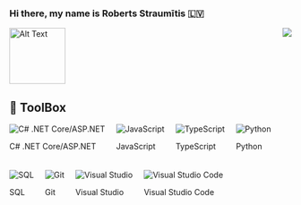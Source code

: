 ### Hi there, my name is Roberts Straumītis :latvia:
<img align="right" src="https://visitor-badge.laobi.icu/badge?page_id=robertsstr.robertsstr">
<img src="https://github.com/robertsstr/robertsstr/blob/main/iltza-monkey-hi.gif" alt="Alt Text" width="100" height="100">

## :toolbox: ToolBox
<div style="display: flex; flex-wrap: wrap; gap: 20px;">
    <div>
        <img src="https://img.icons8.com/color/48/000000/c-sharp-logo.png" alt="C# .NET Core/ASP.NET"/>
        <p>C# .NET Core/ASP.NET</p>
    </div>
    <div>
        <img src="https://img.icons8.com/color/48/000000/javascript.png" alt="JavaScript"/>
        <p>JavaScript</p>
    </div>
    <div>
        <img src="https://img.icons8.com/color/48/000000/typescript.png" alt="TypeScript"/>
        <p>TypeScript</p>
    </div>
    <div>
        <img src="https://img.icons8.com/color/48/000000/python.png" alt="Python"/>
        <p>Python</p>
    </div>
    <div>
        <img src="https://img.icons8.com/ios-filled/50/000000/database-restore.png" alt="SQL"/>
        <p>SQL</p>
    </div>
    <div>
        <img src="https://img.icons8.com/color/48/000000/git.png" alt="Git"/>
        <p>Git</p>
    </div>
    <div>
        <img src="https://img.icons8.com/color/48/000000/visual-studio-2019.png" alt="Visual Studio"/>
        <p>Visual Studio</p>
    </div>
    <div>
        <img src="https://img.icons8.com/fluent/48/000000/visual-studio-code-2019.png" alt="Visual Studio Code"/>
        <p>Visual Studio Code</p>
    </div>
</div>
<!--
**robertsstr/robertsstr** is a ✨ _special_ ✨ repository because its `README.md` (this file) appears on your GitHub profile.

Here are some ideas to get you started:

- 🔭 I’m currently working on ...
- 🌱 I’m currently learning ...
- 👯 I’m looking to collaborate on ...
- 🤔 I’m looking for help with ...
- 💬 Ask me about ...
- 📫 How to reach me: ...
- 😄 Pronouns: ...
- ⚡ Fun fact: ...
-->

